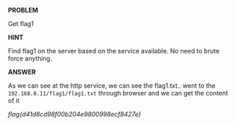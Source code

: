__PROBLEM__

Get flag1

__HINT__

Find flag1 on the server based on the service available. No need to brute force anything.

__ANSWER__

As we can see at the http service, we can see the flag1.txt..
went to the `192.168.0.11/flag1/flag1.txt` through browser and we can get the content of it

_flag{d41d8cd98f00b204e9800998ecf8427e}_
